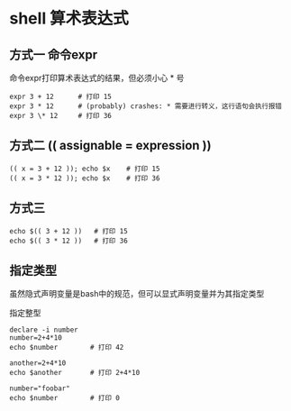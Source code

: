 # shell 算术表达式


## 方式一 命令expr
命令expr打印算术表达式的结果，但必须小心 * 号
```shell
expr 3 + 12      # 打印 15
expr 3 * 12      # (probably) crashes: * 需要进行转义，这行语句会执行报错 
expr 3 \* 12     # 打印 36
```

## 方式二 (( assignable = expression ))
```shell
(( x = 3 + 12 )); echo $x    # 打印 15
(( x = 3 * 12 )); echo $x    # 打印 36
```

## 方式三
```shell
echo $(( 3 + 12 ))   # 打印 15
echo $(( 3 * 12 ))   # 打印 36
```

## 指定类型
虽然隐式声明变量是bash中的规范，但可以显式声明变量并为其指定类型

指定整型
```shell
declare -i number
number=2+4*10
echo $number        # 打印 42

another=2+4*10
echo $another       # 打印 2+4*10

number="foobar"
echo $number        # 打印 0
```

